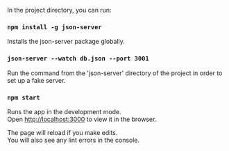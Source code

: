 In the project directory, you can run:

### `npm install -g json-server`

Installs the json-server package globally.

### `json-server --watch db.json --port 3001`

Run the command from the 'json-server' directory of the project in order to set up a fake server.

### `npm start`

Runs the app in the development mode.\
Open [http://localhost:3000](http://localhost:3000) to view it in the browser.

The page will reload if you make edits.\
You will also see any lint errors in the console.
